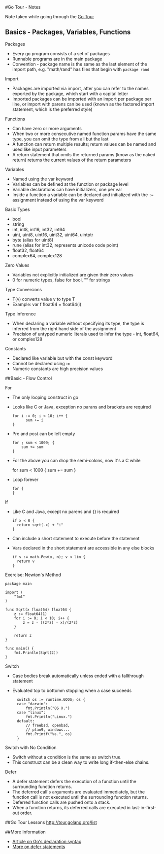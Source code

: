 #Go Tour - Notes

Note taken while going through the [Go Tour](http://tour.golang.org/list)

## Basics - Packages, Variables, Functions

Packages
* Every go program consists of a set of packages
* Runnable programs are in the main package
* Convention - package name is the same as the last element of the import path, e.g. "math/rand" has files that begin with `package rand`


Import
* Packages are imported via import, after you can refer to the names exported by the package, which start with a capital letter
* Imported packages can be imported with an import per package per line, or
import with parens can be used (known as the factored import statement, which is the
preferred style)

Functions
* Can have zero or more arguments
* When two or more consecutive named function params have the same type, you can omit the type from all but the last
* A function can return multiple results; return values can be named and used like input parameters
* A return statement that omits the returned params (know as the naked return) returns the current values
of the return parameters

Variables
* Named using the var keyword
* Variables can be defined at the function or package level
* Variable declarations can have initializers, one per var
* Inside a function a variable can be declared and initialized with the `:=` assignment
instead of using the var keyword

Basic Types
* bool
* string
* int, int8, int16, int32, int64
* uint, uint8, uint16, uint32, uint64, uintptr
* byte (alias for uint8)
* rune (alias for int32, represents unicode code point)
* float32, float64
* complex64, complex128

Zero Values
* Variables not explicitly initialized are given their zero values
* 0 for numeric types, false for bool, "" for strings

Type Conversions
* T(v) converts value v to type T
* Example: var f float64 = float64(i)

Type Inference
* When declaring a variable without specifying its type, the type is inferred
from the right hand side of the assignment
* Precision of untyped numeric literals used to infer the type - int,
float64, or complex128

Constants
* Declared like variable but with the const keyword
* Cannot be declared using :=
* Numeric constants are high precision values


##Basic - Flow Control

For
* The only looping construct in go
* Looks like C or Java, exception no parans and brackets are required

      for i := 0; i < 10; i++ {
      		sum += i
      }

* Pre and post can be left empty

      for ; sum < 1000; {
          sum += sum
      }

* For the above you can drop the semi-colons, now it's a C while

  	for sum < 1000 {
  		sum += sum
  	}

* Loop forever

      for {
      }

If
* Like C and Java, except no parens and {} is required

      if x < 0 {
      	return sqrt(-x) + "i"
      }

* Can include a short statement to execute before the statement
* Vars declared in the short statement are accessible in any else blocks

      if v := math.Pow(x, n); v < lim {
        return v
      }


Exercise: Newton's Method

    package main

    import (
    	"fmt"
    )

    func Sqrt(x float64) float64 {
    	z := float64(1)
    	for i := 0; i < 10; i++ {
    		z = z - ((z*z) - x)/(2*z)
    	}

    	return z
    }

    func main() {
    	fmt.Println(Sqrt(2))
    }

Switch
* Case bodies break automatically unless ended with a fallthrough statement
* Evaluated top to bottomm stopping when a case succeeds

    	switch os := runtime.GOOS; os {
    	case "darwin":
    		fmt.Println("OS X.")
    	case "linux":
    		fmt.Println("Linux.")
    	default:
    		// freebsd, openbsd,
    		// plan9, windows...
    		fmt.Printf("%s.", os)
    	}


Switch with No Condition
* Switch without a condition is the same as switch true.
* This construct can be a clean way to write long if-then-else chains.

Defer
* A defer statement defers the execution of a function until the surrounding function returns.
* The deferred call's arguments are evaluated immediately, but the function call is not executed until the surrounding function returns.
* Deferred function calls are pushed onto a stack.
* When a function returns, its deferred calls are executed in last-in-first-out order.

##Go Tour Lessons
http://tour.golang.org/list

##More Information
* [Article on Go's declaration syntax](http://golang.org/doc/articles/gos_declaration_syntax.html)
* [More on defer statements](http://blog.golang.org/defer-panic-and-recover)

